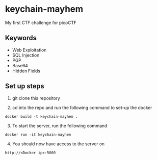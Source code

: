 # keychain-mayhem
My first CTF challenge for picoCTF

## Keywords
- Web Exploitation
- SQL Injection
- PGP
- Base64
- Hidden Fields

## Set up steps

1) git clone this repository

2) cd into the repo and run the following command to set-up the docker
```
docker build -t keychain-mayhem .
```

3) To start the server, run the following command
```
docker run -it keychain-mayhem
```

4) You should now have access to the server on
```
http://<Docker ip>:5000
```
